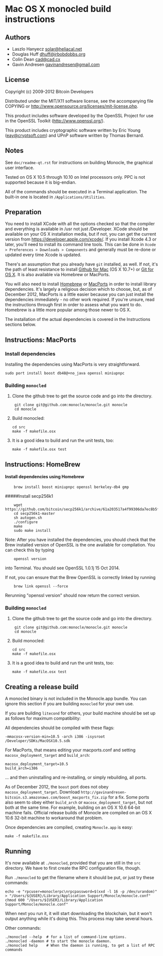 Mac OS X monocled build instructions
====================================

Authors
-------

* Laszlo Hanyecz <solar@heliacal.net>
* Douglas Huff <dhuff@jrbobdobbs.org>
* Colin Dean <cad@cad.cx>
* Gavin Andresen <gavinandresen@gmail.com>

License
-------

Copyright (c) 2009-2012 Bitcoin Developers

Distributed under the MIT/X11 software license, see the accompanying
file COPYING or http://www.opensource.org/licenses/mit-license.php.

This product includes software developed by the OpenSSL Project for use in
the OpenSSL Toolkit (http://www.openssl.org/).

This product includes cryptographic software written by
Eric Young (eay@cryptsoft.com) and UPnP software written by Thomas Bernard.

Notes
-----

See `doc/readme-qt.rst` for instructions on building Monocle, the
graphical user interface.

Tested on OS X 10.5 through 10.10 on Intel processors only. PPC is not
supported because it is big-endian.

All of the commands should be executed in a Terminal application. The
built-in one is located in `/Applications/Utilities`.

Preparation
-----------

You need to install XCode with all the options checked so that the compiler
and everything is available in /usr not just /Developer. XCode should be
available on your OS X installation media, but if not, you can get the
current version from https://developer.apple.com/xcode/. If you install
Xcode 4.3 or later, you'll need to install its command line tools. This can
be done in `Xcode > Preferences > Downloads > Components` and generally must
be re-done or updated every time Xcode is updated.

There's an assumption that you already have `git` installed, as well. If
not, it's the path of least resistance to install [Github for Mac](https://mac.github.com/)
(OS X 10.7+) or
[Git for OS X](https://code.google.com/p/git-osx-installer/). It is also
available via Homebrew or MacPorts.

You will also need to install [Homebrew](http://mxcl.github.io/homebrew/)
or [MacPorts](https://www.macports.org/) in order to install library
dependencies. It's largely a religious decision which to choose, but, as of
December 2012, MacPorts is a little easier because you can just install the
dependencies immediately - no other work required. If you're unsure, read
the instructions through first in order to assess what you want to do.
Homebrew is a little more popular among those newer to OS X.

The installation of the actual dependencies is covered in the Instructions
sections below.

Instructions: MacPorts
----------------------

### Install dependencies

Installing the dependencies using MacPorts is very straightforward.

    sudo port install boost db48@+no_java openssl miniupnpc

### Building `monocled`

1. Clone the github tree to get the source code and go into the directory.

        git clone git@github.com:monocle/monocle.git monocle
        cd monocle

2.  Build monocled:

        cd src
        make -f makefile.osx

3.  It is a good idea to build and run the unit tests, too:

        make -f makefile.osx test

Instructions: HomeBrew
----------------------

#### Install dependencies using Homebrew

        brew install boost miniupnpc openssl berkeley-db4 gmp

#####Install secp256k1

        wget https://github.com/bitcoin/secp256k1/archive/61a203517a4f99306da7ec8b5fb96fc5ee5f94d3.zip
        cd secp256k1-master
        sh autogen.sh
        ./configure
        make
        sudo make install

Note: After you have installed the dependencies, you should check that the Brew installed version of OpenSSL is the one available for compilation. You can check this by typing

        openssl version

into Terminal. You should see OpenSSL 1.0.1j 15 Oct 2014.

If not, you can ensure that the Brew OpenSSL is correctly linked by running

        brew link openssl --force

Rerunning "openssl version" should now return the correct version.

### Building `monocled`

1. Clone the github tree to get the source code and go into the directory.

        git clone git@github.com:monocle/monocle.git monocle
        cd monocle

2.  Build monocled:

        cd src
        make -f makefile.osx

4.  It is a good idea to build and run the unit tests, too:

        make -f makefile.osx test

Creating a release build
------------------------

A monocled binary is not included in the Monocle.app bundle. You can ignore
this section if you are building `monocled` for your own use.

If you are building `litecond` for others, your build machine should be set up
as follows for maximum compatibility:

All dependencies should be compiled with these flags:

    -mmacosx-version-min=10.5 -arch i386 -isysroot /Developer/SDKs/MacOSX10.5.sdk

For MacPorts, that means editing your macports.conf and setting
`macosx_deployment_target` and `build_arch`:

    macosx_deployment_target=10.5
    build_arch=i386

... and then uninstalling and re-installing, or simply rebuilding, all ports.

As of December 2012, the `boost` port does not obey `macosx_deployment_target`.
Download `http://gavinandresen-bitcoin.s3.amazonaws.com/boost_macports_fix.zip`
for a fix. Some ports also seem to obey either `build_arch` or
`macosx_deployment_target`, but not both at the same time. For example, building
on an OS X 10.6 64-bit machine fails. Official release builds of Monocle are
compiled on an OS X 10.6 32-bit machine to workaround that problem.

Once dependencies are compiled, creating `Monocle.app` is easy:

    make -f makefile.osx

Running
-------

It's now available at `./monocled`, provided that you are still in the `src`
directory. We have to first create the RPC configuration file, though.

Run `./monocled` to get the filename where it should be put, or just try these
commands:

    echo -e "rpcuser=monoclerpc\nrpcpassword=$(xxd -l 16 -p /dev/urandom)" > "/Users/${USER}/Library/Application Support/Monocle/monocle.conf"
    chmod 600 "/Users/${USER}/Library/Application Support/Monocle/monocle.conf"

When next you run it, it will start downloading the blockchain, but it won't
output anything while it's doing this. This process may take several hours.

Other commands:

    ./monocled --help  # for a list of command-line options.
    ./monocled -daemon # to start the monocle daemon.
    ./monocled help    # When the daemon is running, to get a list of RPC commands
